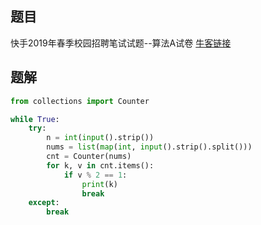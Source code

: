 ## 题目
快手2019年春季校园招聘笔试试题--算法A试卷 [牛客链接](https://www.nowcoder.com/questionTerminal/849b9e545f4742398d278f5dc4e003d2?orderByHotValue=1&page=1&onlyReference=false)

## 题解
```python
from collections import Counter

while True:
    try:
        n = int(input().strip())
        nums = list(map(int, input().strip().split()))
        cnt = Counter(nums)
        for k, v in cnt.items():
            if v % 2 == 1:
                print(k)
                break
    except:
        break
```
